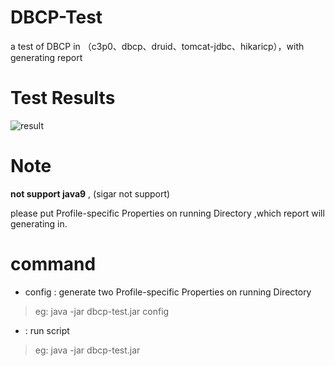 # DBCP-Test
a test of DBCP in （c3p0、dbcp、druid、tomcat-jdbc、hikaricp），with generating report

# Test Results
![result](http://ww1.sinaimg.cn/large/005T6w1dgy1fruvjcaav9j30m80godfv.jpg)

# Note
**not support java9** , (sigar not support)

please put Profile-specific Properties on running Directory ,which report will generating in.

# command
+ config : generate two Profile-specific Properties on running Directory
> eg: java -jar dbcp-test.jar config
+ : run script
> eg: java -jar dbcp-test.jar
